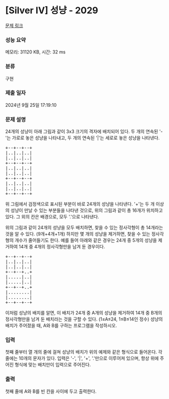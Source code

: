 # [Silver IV] 성냥 - 2029 

[문제 링크](https://www.acmicpc.net/problem/2029) 

### 성능 요약

메모리: 31120 KB, 시간: 32 ms

### 분류

구현

### 제출 일자

2024년 9월 25일 17:19:10

### 문제 설명

<p>24개의 성냥이 아래 그림과 같이 3x3 크기의 격자에 배치되어 있다. 두 개의 연속된 '-'는 가로로 놓은 성냥을 나타내고, 두 개의 연속된 '|'는 세로로 놓은 성냥을 나타낸다.</p>

<pre>+--+--+--+
|..|..|..|
|..|..|..|
+--+--+--+
|..|..|..|
|..|..|..|
+--+--+--+
|..|..|..|
|..|..|..|
+--+--+--+</pre>

<p>위 그림에서 검정색으로 표시된 부분이 바로 24개의 성냥을 나타낸다. '+'는 두 개 이상의 성냥이 만날 수 있는 부분들을 나타낸 것으로, 위의 그림과 같이 총 16개가 위치하고 있다. 그 외의 칸은 배경으로, 모두 '.'으로 나타낸다.</p>

<p>위의 그림과 같이 24개의 성냥을 모두 배치하면, 찾을 수 있는 정사각형이 총 14개라는 것을 알 수 있다. (9개+4개+1개) 하지만 몇 개의 성냥을 제거하면, 찾을 수 있는 정사각형의 개수가 줄어들기도 한다. 예를 들어 아래와 같은 경우는 24개 중 5개의 성냥을 제거하여 14개 중 4개의 정사각형만을 남겨 둔 경우이다.</p>

<pre id="sample-output-1">+--+--+--+
|..|..|..|
|..|..|..|
+--+--+..+
|.....|..|
|.....|..|
+--+--+..+
|........|
|........|
+--+--+--+</pre>

<p>이처럼 성냥의 배치를 알면, 이 배치가 24개 중 A개의 성냥을 제거하여 14개 중 B개의 정사각형만을 남겨 둔 배치라는 것을 구할 수 있다. (1≤A≤24, 1≤B≤14인 정수) 성냥의 배치가 주어졌을 때, A와 B를 구하는 프로그램을 작성하시오.</p>

### 입력 

 <p>첫째 줄부터 열 개의 줄에 걸쳐 성냥의 배치가 위의 예제와 같은 형식으로 들어온다. 각 줄에는 10개의 문자가 있다. 입력은 '-', '|', '+', '.'만으로 이루어져 있으며, 항상 위에 주어진 형식에 맞는 배치만이 입력으로 주어진다.</p>

### 출력 

 <p>첫째 줄에 A와 B를 빈 칸을 사이에 두고 출력한다.</p>

